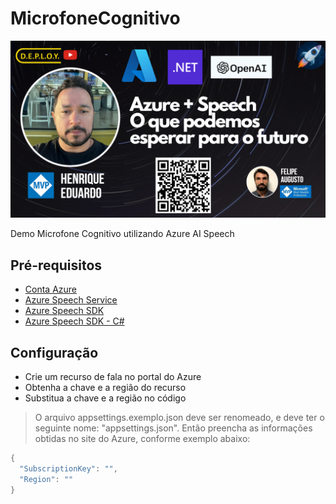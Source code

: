 # MicrofoneCognitivo

![banner](./docs/banner.png)

Demo Microfone Cognitivo utilizando Azure AI Speech

## Pré-requisitos

- [Conta Azure](https://azure.microsoft.com/pt-br/free/)
- [Azure Speech Service](https://azure.microsoft.com/pt-br/services/cognitive-services/speech-service/)
- [Azure Speech SDK](https://docs.microsoft.com/pt-br/azure/cognitive-services/speech-service/quickstarts/setup-platform?tabs=dotnet%2Cwindows%2Cjre%2Cbrowser&pivots=programming-language-csharp)
- [Azure Speech SDK - C#](https://docs.microsoft.com/pt-br/azure/cognitive-services/speech-service/quickstarts/setup-platform?tabs=dotnet%2Cwindows%2Cjre%2Cbrowser&pivots=programming-language-csharp)

## Configuração

- Crie um recurso de fala no portal do Azure
- Obtenha a chave e a região do recurso
- Substitua a chave e a região no código

> O arquivo appsettings.exemplo.json deve ser renomeado, e deve ter o seguinte nome: "appsettings.json". Então preencha as informações obtidas no site do Azure, conforme exemplo abaixo:

```csharp
{
  "SubscriptionKey": "",
  "Region": ""
}

```
